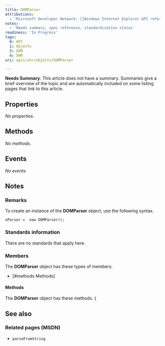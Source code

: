 ```yaml
---
title: DOMParser
attributions:
  - 'Microsoft Developer Network: [[Windows Internet Explorer API reference](http://msdn.microsoft.com/en-us/library/ie/hh828809%28v=vs.85%29.aspx) Article]'
notes:
  - 'Needs summary, spec reference, standardization status'
readiness: 'In Progress'
tags:
  0: API
  1: Objects
  3: DOM
  4: XHR
uri: apis/xhr/objects/DOMParser

---
```

**Needs Summary**: This article does not have a summary. Summaries give a brief overview of the topic and are automatically included on some listing pages that link to this article.

## <span>Properties</span>

*No properties.*

## <span>Methods</span>

*No methods.*

## <span>Events</span>

*No events.*

## <span>Notes</span>

### <span>Remarks</span>

To create an instance of the **DOMParser** object, use the following syntax.

    oParser =  new DOMParser();

### <span>Standards information</span>

There are no standards that apply here.

### <span>Members</span>

The **DOMParser** object has these types of members:

-   [\#methods Methods]

#### <span>Methods</span>

The **DOMParser** object has these methods. {

## <span>See also</span>

### <span>Related pages (MSDN)</span>

-   `parseFromString`
